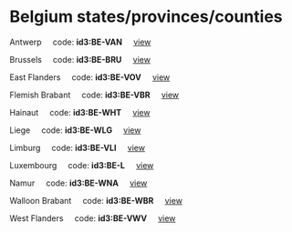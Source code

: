 # Belgium states/provinces/counties
Antwerp&nbsp;&nbsp;&nbsp;&nbsp;&nbsp;code: **id3:BE-VAN**&nbsp;&nbsp;&nbsp;&nbsp;&nbsp;[view](../../export/geojson/medium/id3/be/van.geojson)&nbsp;&nbsp;&nbsp;&nbsp;&nbsp;


Brussels&nbsp;&nbsp;&nbsp;&nbsp;&nbsp;code: **id3:BE-BRU**&nbsp;&nbsp;&nbsp;&nbsp;&nbsp;[view](../../export/geojson/medium/id3/be/bru.geojson)&nbsp;&nbsp;&nbsp;&nbsp;&nbsp;


East Flanders&nbsp;&nbsp;&nbsp;&nbsp;&nbsp;code: **id3:BE-VOV**&nbsp;&nbsp;&nbsp;&nbsp;&nbsp;[view](../../export/geojson/medium/id3/be/vov.geojson)&nbsp;&nbsp;&nbsp;&nbsp;&nbsp;


Flemish Brabant&nbsp;&nbsp;&nbsp;&nbsp;&nbsp;code: **id3:BE-VBR**&nbsp;&nbsp;&nbsp;&nbsp;&nbsp;[view](../../export/geojson/medium/id3/be/vbr.geojson)&nbsp;&nbsp;&nbsp;&nbsp;&nbsp;


Hainaut&nbsp;&nbsp;&nbsp;&nbsp;&nbsp;code: **id3:BE-WHT**&nbsp;&nbsp;&nbsp;&nbsp;&nbsp;[view](../../export/geojson/medium/id3/be/wht.geojson)&nbsp;&nbsp;&nbsp;&nbsp;&nbsp;


Liege&nbsp;&nbsp;&nbsp;&nbsp;&nbsp;code: **id3:BE-WLG**&nbsp;&nbsp;&nbsp;&nbsp;&nbsp;[view](../../export/geojson/medium/id3/be/wlg.geojson)&nbsp;&nbsp;&nbsp;&nbsp;&nbsp;


Limburg&nbsp;&nbsp;&nbsp;&nbsp;&nbsp;code: **id3:BE-VLI**&nbsp;&nbsp;&nbsp;&nbsp;&nbsp;[view](../../export/geojson/medium/id3/be/vli.geojson)&nbsp;&nbsp;&nbsp;&nbsp;&nbsp;


Luxembourg&nbsp;&nbsp;&nbsp;&nbsp;&nbsp;code: **id3:BE-L**&nbsp;&nbsp;&nbsp;&nbsp;&nbsp;[view](../../export/geojson/medium/id3/be/l.geojson)&nbsp;&nbsp;&nbsp;&nbsp;&nbsp;


Namur&nbsp;&nbsp;&nbsp;&nbsp;&nbsp;code: **id3:BE-WNA**&nbsp;&nbsp;&nbsp;&nbsp;&nbsp;[view](../../export/geojson/medium/id3/be/wna.geojson)&nbsp;&nbsp;&nbsp;&nbsp;&nbsp;


Walloon Brabant&nbsp;&nbsp;&nbsp;&nbsp;&nbsp;code: **id3:BE-WBR**&nbsp;&nbsp;&nbsp;&nbsp;&nbsp;[view](../../export/geojson/medium/id3/be/wbr.geojson)&nbsp;&nbsp;&nbsp;&nbsp;&nbsp;


West Flanders&nbsp;&nbsp;&nbsp;&nbsp;&nbsp;code: **id3:BE-VWV**&nbsp;&nbsp;&nbsp;&nbsp;&nbsp;[view](../../export/geojson/medium/id3/be/vwv.geojson)&nbsp;&nbsp;&nbsp;&nbsp;&nbsp;

